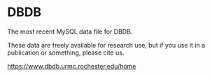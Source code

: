 DBDB
====

The most recent MySQL data file for DBDB. 

These data are freely available for research use, but if you use it in a publication or something, please cite us. 

https://www.dbdb.urmc.rochester.edu/home
